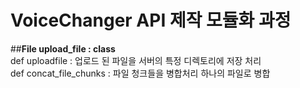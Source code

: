 # VoiceChanger API 제작 모듈화 과정 

 ##**File upload_file : class**  <br>
 def uploadfile : 업로드 된 파일을 서버의 특정 디렉토리에 저장 처리 <br>
 def concat_file_chunks : 파일 청크들을 병합처리  하나의 파일로 병합  <br>

